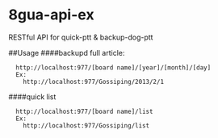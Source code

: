 8gua-api-ex
===========

RESTful  API  for  quick-ptt & backup-dog-ptt

##Usage
####backupd full article:

      http://localhost:977/[board name]/[year]/[month]/[day]
      Ex:
        http://localhost:977/Gossiping/2013/2/1

####quick list

      http://localhost:977/[board name]/list
      Ex:
        http://localhost:977/Gossiping/list
